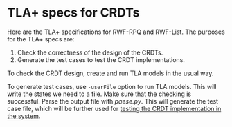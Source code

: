 # TLA+ specs for CRDTs

Here are the TLA+ specifications for RWF-RPQ and RWF-List. The purposes for the TLA+ specs are:

1. Check the correctness of the design of the CRDTs.
2. Generate the test cases to test the CRDT implementations.

To check the CRDT design, create and run TLA models in the usual way.

To generate test cases, use ```-userFile``` option to run TLA models. This will write the states we need to a file. Make sure that the checking is successful. Parse the output file with *paese.py*. This will generate the test case file, which will be further used for [testing the CRDT implementation in the system](../).
